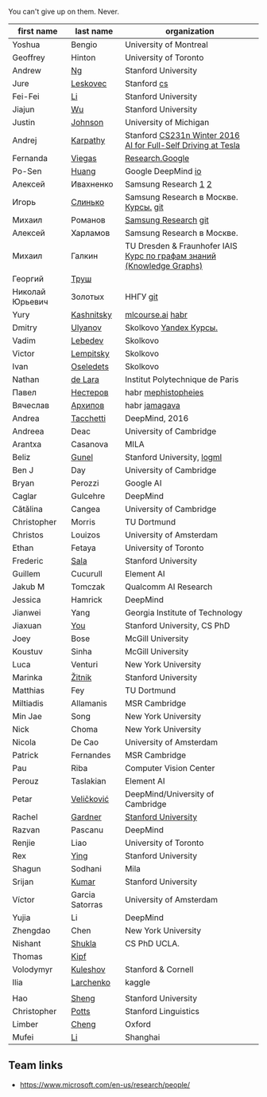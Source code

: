 You can't give up on them. Never.

| first name | last name | organization |
| ---------- | --------- | ------------ |
| Yoshua | Bengio | University of Montreal |
| Geoffrey | Hinton | University of Toronto |
| Andrew | [Ng](https://youtube.com/playlist?list=PLoROMvodv4rMiGQp3WXShtMGgzqpfVfbU) | Stanford University |
| Jure | [Leskovec](https://github.com/profjure) | Stanford [cs](https://cs.stanford.edu/people/jure/) |
| Fei-Fei | [Li](https://github.com/feifeili) | Stanford University |
| Jiajun | [Wu](https://github.com/jiajunwu) | Stanford University |
| Justin | [Johnson](https://github.com/jcjohnson) | University of Michigan |
| Andrej | [Karpathy](https://github.com/karpathy) | Stanford  [CS231n Winter 2016](https://www.youtube.com/channel/UCPk8m_r6fkUSYmvgCBwq-sw) <br> [AI for Full-Self Driving at Tesla](https://youtu.be/hx7BXih7zx8)|
| Fernanda | [Viegas](https://research.google/people/FernandaViegas/) | [Research.Google](https://research.google) |
| Po-Sen | [Huang](https://github.com/posenhuang) | Google DeepMind [io](https://posenhuang.github.io/) |
| Алексей | Ивахненко | Samsung Research [1](https://www.youtube.com/watch?v=ASChrJhj-zY) [2](https://github.com/karfly/cuda_exercises) |
| Игорь | [Слинько](https://github.com/SlinkoIgor) | Samsung Research в Москве. [Курсы.](https://stepik.org/course/50352/promo) [git](https://github.com/SlinkoIgor/Neural_Networks_and_CV) |
| Михаил | Романов | [Samsung Research](https://www.youtube.com/playlist?list=PLJEYfuHbcEIB-DdeoWaQ6Bzt0903kbmWK) [git](https://github.com/RomanovMikeV) |
| Алексей | Харламов | Samsung Research в Москве. |
| Михаил | Галкин | TU Dresden & Fraunhofer IAIS [Курс по графам знаний (Knowledge Graphs)](https://ods.ai/tracks/kgcourse2021) |
| Георгий | [Труш](https://github.com/geotrush) | |
| Николай Юрьевич | Золотых | ННГУ [git](https://github.com/NikolaiZolotykh) |
| Yury | [Kashnitsky](https://github.com/Yorko) | [mlcourse.ai](https://mlcourse.ai/) [habr](https://habr.com/ru/company/ods/blog/325654/) |
| Dmitry | [Ulyanov](https://github.com/DmitryUlyanov) | Skolkovo [Yandex Курсы.](https://github.com/yandexdataschool/Practical_DL) |
| Vadim | [Lebedev](https://github.com/vadim-v-lebedev) | Skolkovo |
| Victor | [Lempitsky](https://github.com/victorlempitsky) | Skolkovo |
| Ivan | [Oseledets](https://github.com/oseledets) | Skolkovo |
| Nathan | [de Lara](https://github.com/nathandelara) | Institut Polytechnique de Paris |
| Павел | [Нестеров](https://github.com/mephistopheies) | habr [mephistopheies](https://habr.com/en/users/mephistopheies/posts/) |
| Вячеслав | [Архипов](https://github.com/VSArkhipov) | habr [jamagava](https://habr.com/ru/users/jamagava/posts/) |
| Andrea | [Tacchetti](https://github.com/atacchet) | DeepMind, 2016 |
| Andreea | Deac | University of Cambridge |
| Arantxa | Casanova | MILA |
| Beliz | [Gunel](https://github.com/belizgunel) | Stanford University, [logml](https://logml.ai/speakers/) |
| Ben J | Day | University of Cambridge |
| Bryan | Perozzi | Google AI |
| Caglar | Gulcehre | DeepMind |
| Cătălina | Cangea | University of Cambridge |
| Christopher | Morris | TU Dortmund |
| Christos | Louizos | University of Amsterdam |
| Ethan | Fetaya | University of Toronto |
| Frederic | [Sala](https://github.com/fredsala) | Stanford University |
| Guillem | Cucurull | Element AI |
| Jakub M | Tomczak | Qualcomm AI Research |
| Jessica | Hamrick | DeepMind |
| Jianwei | Yang | Georgia Institute of Technology |
| Jiaxuan | [You](https://github.com/JiaxuanYou) | Stanford University, CS PhD |
| Joey | Bose | McGill University |
| Koustuv | Sinha | McGill University |
| Luca | Venturi | New York University |
| Marinka | [Žitnik](https://github.com/marinkaz) | Stanford University |
| Matthias | Fey | TU Dortmund |
| Miltiadis | Allamanis | MSR Cambridge |
| Min Jae | Song | New York University |
| Nick | Choma | New York University |
| Nicola | De Cao | University of Amsterdam |
| Patrick | Fernandes | MSR Cambridge |
| Pau | Riba | Computer Vision Center |
| Perouz | Taslakian | Element AI |
| Petar | [Veličković](https://github.com/PetarV-) | DeepMind/University of Cambridge |
| Rachel | [Gardner](https://github.com/rachel-1/) | [Stanford University](https://web.stanford.edu/class/cs224n/index.html) |
| Razvan | Pascanu | DeepMind |
| Renjie | Liao | University of Toronto |
| Rex | [Ying](https://github.com/RexYing) | Stanford University |
| Shagun | Sodhani | Mila |
| Srijan | [Kumar](https://github.com/srijankr) | Stanford University |
| Víctor | Garcia Satorras | University of Amsterdam |
| Yujia | Li | DeepMind |
| Zhengdao | Chen | New York University |
| Nishant | [Shukla](https://github.com/BinRoot) | CS PhD UCLA. |
| Thomas | [Kipf](https://github.com/tkipf) | |
| Volodymyr | [Kuleshov](https://github.com/kuleshov) | Stanford & Cornell |
| Ilia | [Larchenko](https://github.com/IliaLarchenko) | kaggle |
|  |  |  |
| Hao | [Sheng](https://github.com/haossr) | Stanford University |
| Christopher | [Potts](https://github.com/cgpotts) | Stanford Linguistics |
| Limber | [Cheng](https://github.com/limberc) | Oxford |
| Mufei | [Li](https://github.com/mufeili) | Shanghai |

## Team links
- https://www.microsoft.com/en-us/research/people/
